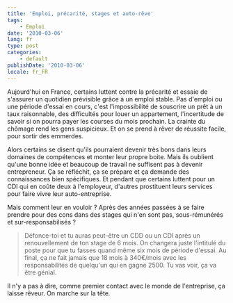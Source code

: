 ```yaml
---
title: 'Emploi, précarité, stages et auto-rêve'
tags:
    - Emploi
date: '2010-03-06'
lang: fr
type: post
categories:
    - default
publishDate: '2010-03-06'
locale: fr_FR
---
```


Aujourd'hui en France, certains luttent contre la précarité et essaie de s'assurer un quotidien prévisible grâce à un emploi stable. Pas d'emploi ou une période d'essai en cours, c'est l'impossibilité de souscrire un prêt à un taux raisonnable, des difficultés pour louer un appartement, l'incertitude de savoir si on pourra payer les courses du mois prochain. La crainte du chômage rend les gens suspicieux. Et on se prend à rêver de réussite facile, pour sortir des emmerdes.

Alors certains se disent qu'ils pourraient devenir très bons dans leurs domaines de compétences et monter leur propre boite. Mais ils oublient qu'une bonne idée et beaucoup de travail ne suffisent pas à devenir entrepreneur. Ça se réfléchit, ça se prépare et ça demande des connaissances bien spécifiques. Et pendant que certains luttent pour un CDI qui en coûte deux à l'employeur, d'autres prostituent leurs services pour faire vivre leur auto-entreprise.

Mais comment leur en vouloir&nbsp;? Après des années passées à se faire prendre pour des cons dans des stages qui n'en sont pas, sous-rémunérés et sur-responsabilisés&nbsp;?

> Défonce-toi et tu auras peut-être un CDD ou un CDI après un renouvellement de ton stage de 6 mois. On changera juste l'intitulé du poste pour que tu fasses quand même six mois de période d'essai. Au final, ça ne fait jamais que 18 mois à 340€/mois avec les responsabilités de quelqu'un qui en gagne 2500. Tu vas voir, ça va être génial.

Il n'y a pas à dire, comme premier contact avec le monde de l'entreprise, ça laisse rêveur. On marche sur la tête.

